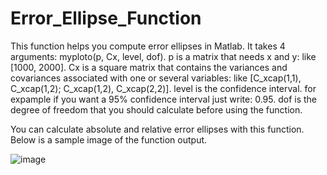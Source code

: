 # Error_Ellipse_Function 
This function helps you compute error ellipses in Matlab.
It takes 4 arguments: myploto(p, Cx, level, dof).
p is a matrix that needs x and y: like [1000, 2000].
Cx is a square matrix that contains the variances and covariances associated with one or several variables: like [C_xcap(1,1), C_xcap(1,2); C_xcap(1,2), C_xcap(2,2)].
level is the confidence interval. for expample if you want a 95% confidence interval just write: 0.95.
dof is the degree of freedom that you should calculate before using the function.

You can calculate absolute and relative error ellipses with this function. Below is a sample image of the function output. 


![image](https://user-images.githubusercontent.com/82656773/199255258-27f11b2e-7ab9-432f-b406-e22190bcbdd4.png)
